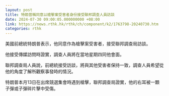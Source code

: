 ```yaml
---
layout: post
title: 特朗普稱同意以槍擊案受害者身份接受聯邦調查人員訪談
date: 2024-07-30 09:00:05.000000000 +08:00
link: https://news.rthk.hk/rthk/ch/component/k2/1763798-20240730.htm
categories: rthk
---
```


美國前總統特朗普表示，他同意作為槍擊案受害者，接受聯邦調查局訪談。

他接受傳媒訪問時證實，調查人員將在當地星期四同他會面。

聯邦調查局人員說，前總統接受訪談，將與其他受害者保持一致，調查人員希望從他的角度了解所觀察事發時的情況。

特朗普本月13日在出席競選集會時遇到槍擊，聯邦調查局證實，他的右耳被一顆子彈或子彈碎片擊中受傷。
